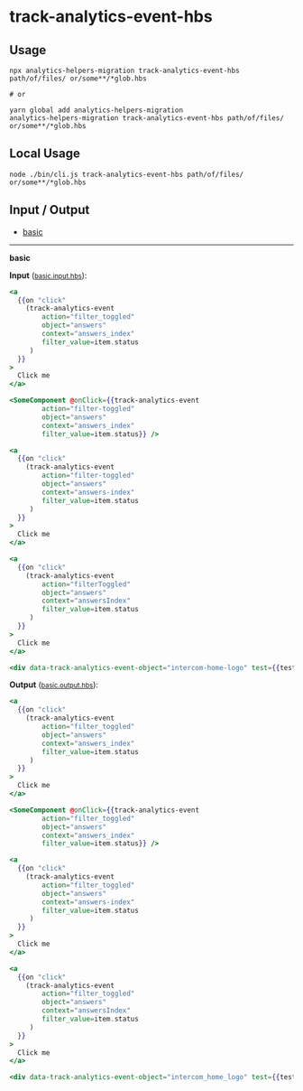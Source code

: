 # track-analytics-event-hbs


## Usage

```
npx analytics-helpers-migration track-analytics-event-hbs path/of/files/ or/some**/*glob.hbs

# or

yarn global add analytics-helpers-migration
analytics-helpers-migration track-analytics-event-hbs path/of/files/ or/some**/*glob.hbs
```

## Local Usage
```
node ./bin/cli.js track-analytics-event-hbs path/of/files/ or/some**/*glob.hbs
```

## Input / Output

<!--FIXTURES_TOC_START-->
* [basic](#basic)
<!--FIXTURES_TOC_END-->

<!--FIXTURES_CONTENT_START-->
---
<a id="basic">**basic**</a>

**Input** (<small>[basic.input.hbs](transforms/track-analytics-event-hbs/__testfixtures__/basic.input.hbs)</small>):
```hbs
<a
  {{on "click"
  	(track-analytics-event
    	action="filter_toggled"
        object="answers"
        context="answers_index"
        filter_value=item.status
     )
  }}
>
  Click me
</a>

<SomeComponent @onClick={{track-analytics-event
    	action="filter-toggled"
        object="answers"
        context="answers_index"
        filter_value=item.status}} />

<a
  {{on "click"
  	(track-analytics-event
    	action="filter-toggled"
        object="answers"
        context="answers-index"
        filter_value=item.status
     )
  }}
>
  Click me
</a>

<a
  {{on "click"
  	(track-analytics-event
    	action="filterToggled"
        object="answers"
        context="answersIndex"
        filter_value=item.status
     )
  }}
>
  Click me
</a>

<div data-track-analytics-event-object="intercom-home-logo" test={{test}}></div>

```

**Output** (<small>[basic.output.hbs](transforms/track-analytics-event-hbs/__testfixtures__/basic.output.hbs)</small>):
```hbs
<a
  {{on "click"
  	(track-analytics-event
    	action="filter_toggled"
        object="answers"
        context="answers_index"
        filter_value=item.status
     )
  }}
>
  Click me
</a>

<SomeComponent @onClick={{track-analytics-event
    	action="filter_toggled"
        object="answers"
        context="answers_index"
        filter_value=item.status}} />

<a
  {{on "click"
  	(track-analytics-event
    	action="filter_toggled"
        object="answers"
        context="answers-index"
        filter_value=item.status
     )
  }}
>
  Click me
</a>

<a
  {{on "click"
  	(track-analytics-event
    	action="filter_toggled"
        object="answers"
        context="answersIndex"
        filter_value=item.status
     )
  }}
>
  Click me
</a>

<div data-track-analytics-event-object="intercom_home_logo" test={{test}}></div>

```
<!--FIXTURES_CONTENT_END-->
